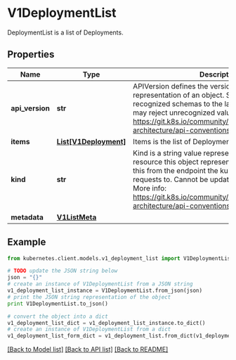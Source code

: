 # V1DeploymentList

DeploymentList is a list of Deployments.

## Properties

Name | Type | Description | Notes
------------ | ------------- | ------------- | -------------
**api_version** | **str** | APIVersion defines the versioned schema of this representation of an object. Servers should convert recognized schemas to the latest internal value, and may reject unrecognized values. More info: https://git.k8s.io/community/contributors/devel/sig-architecture/api-conventions.md#resources | [optional] 
**items** | [**List[V1Deployment]**](V1Deployment.md) | Items is the list of Deployments. | 
**kind** | **str** | Kind is a string value representing the REST resource this object represents. Servers may infer this from the endpoint the kubernetes.client submits requests to. Cannot be updated. In CamelCase. More info: https://git.k8s.io/community/contributors/devel/sig-architecture/api-conventions.md#types-kinds | [optional] 
**metadata** | [**V1ListMeta**](V1ListMeta.md) |  | [optional] 

## Example

```python
from kubernetes.client.models.v1_deployment_list import V1DeploymentList

# TODO update the JSON string below
json = "{}"
# create an instance of V1DeploymentList from a JSON string
v1_deployment_list_instance = V1DeploymentList.from_json(json)
# print the JSON string representation of the object
print V1DeploymentList.to_json()

# convert the object into a dict
v1_deployment_list_dict = v1_deployment_list_instance.to_dict()
# create an instance of V1DeploymentList from a dict
v1_deployment_list_form_dict = v1_deployment_list.from_dict(v1_deployment_list_dict)
```
[[Back to Model list]](../README.md#documentation-for-models) [[Back to API list]](../README.md#documentation-for-api-endpoints) [[Back to README]](../README.md)


